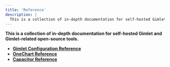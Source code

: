 ```yaml
---
title: 'Reference'
description: |
  This is a collection of in-depth documentation for self-hosted Gimlet and Gimlet-related open-source tools.
---
```


**This is a collection of in-depth documentation for self-hosted Gimlet and Gimlet-related open-source tools.**

- **[Gimlet Configuration Reference](/docs/reference/gimlet-configuration-reference)**
- **[OneChart Reference](/docs/reference/onechart-reference)**
- **[Capacitor Reference](/docs/reference/capacitor-reference)**
